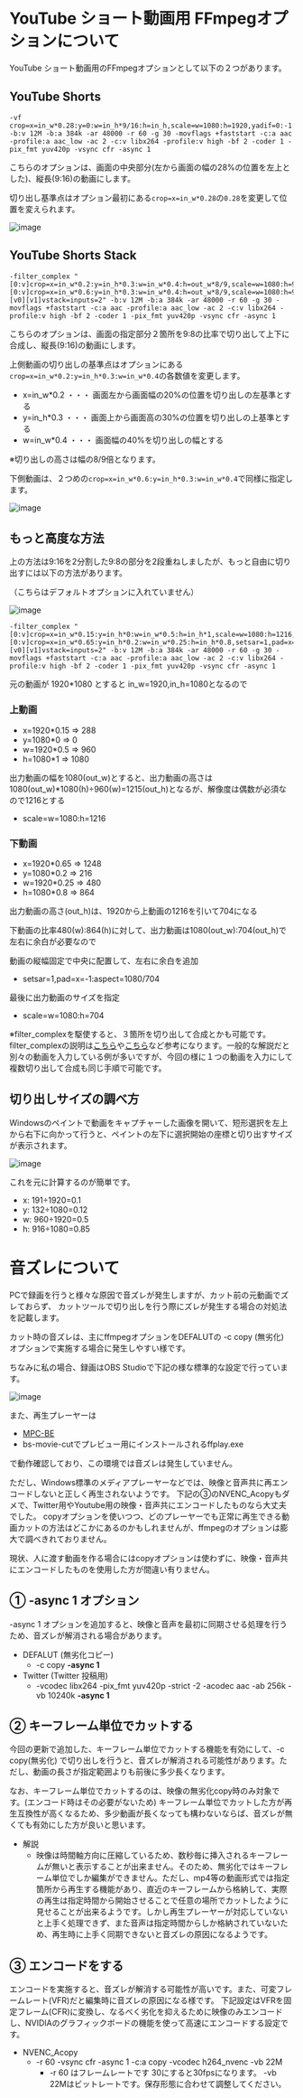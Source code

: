# YouTube ショート動画用 FFmpegオプションについて

YouTube ショート動画用のFFmpegオプションとして以下の２つがあります。

## YouTube Shorts
    -vf crop=x=in_w*0.28:y=0:w=in_h*9/16:h=in_h,scale=w=1080:h=1920,yadif=0:-1:1 -b:v 12M -b:a 384k -ar 48000 -r 60 -g 30 -movflags +faststart -c:a aac -profile:a aac_low -ac 2 -c:v libx264 -profile:v high -bf 2 -coder 1 -pix_fmt yuv420p -vsync cfr -async 1

こちらのオプションは、画面の中央部分(左から画面の幅の28%の位置を左上とした)、縦長(9:16)の動画にします。

切り出し基準点はオプション最初にある`crop=x=in_w*0.28`の`0.28`を変更して位置を変えられます。

![image](https://github.com/rynan4818/bs-movie-cut/assets/14249877/e6f3341a-03a9-4c24-9682-7c1c570a19e0)

## YouTube Shorts Stack
    -filter_complex "[0:v]crop=x=in_w*0.2:y=in_h*0.3:w=in_w*0.4:h=out_w*8/9,scale=w=1080:h=960,yadif=0:-1:1[v0];[0:v]crop=x=in_w*0.6:y=in_h*0.3:w=in_w*0.4:h=out_w*8/9,scale=w=1080:h=960,yadif=0:-1:1[v1];[v0][v1]vstack=inputs=2" -b:v 12M -b:a 384k -ar 48000 -r 60 -g 30 -movflags +faststart -c:a aac -profile:a aac_low -ac 2 -c:v libx264 -profile:v high -bf 2 -coder 1 -pix_fmt yuv420p -vsync cfr -async 1

こちらのオプションは、画面の指定部分２箇所を9:8の比率で切り出して上下に合成し、縦長(9:16)の動画にします。

上側動画の切り出しの基準点はオプションにある`crop=x=in_w*0.2:y=in_h*0.3:w=in_w*0.4`の各数値を変更します。

- x=in_w*0.2 ・・・ 画面左から画面幅の20%の位置を切り出しの左基準とする
- y=in_h*0.3 ・・・ 画面上から画面高の30%の位置を切り出しの上基準とする
- w=in_w*0.4 ・・・ 画面幅の40%を切り出しの幅とする

※切り出しの高さは幅の8/9倍となります。

下側動画は、２つめの`crop=x=in_w*0.6:y=in_h*0.3:w=in_w*0.4`で同様に指定します。

![image](https://github.com/rynan4818/bs-movie-cut/assets/14249877/5ca9e745-cfbf-4387-8df9-8541a120fe8a)

## もっと高度な方法
上の方法は9:16を2分割した9:8の部分を2段重ねしましたが、もっと自由に切り出すには以下の方法があります。

（こちらはデフォルトオプションに入れていません）

![image](https://github.com/rynan4818/bs-movie-cut/assets/14249877/f6835425-b61b-444a-b7d5-18b5a1b5b2bb)

    -filter_complex "[0:v]crop=x=in_w*0.15:y=in_h*0:w=in_w*0.5:h=in_h*1,scale=w=1080:h=1216,yadif=0:-1:1[v0];[0:v]crop=x=in_w*0.65:y=in_h*0.2:w=in_w*0.25:h=in_h*0.8,setsar=1,pad=x=-1:aspect=1080/704,scale=w=1080:h=704,yadif=0:-1:1[v1];[v0][v1]vstack=inputs=2" -b:v 12M -b:a 384k -ar 48000 -r 60 -g 30 -movflags +faststart -c:a aac -profile:a aac_low -ac 2 -c:v libx264 -profile:v high -bf 2 -coder 1 -pix_fmt yuv420p -vsync cfr -async 1

元の動画が 1920*1080 とすると in_w=1920,in_h=1080となるので
### 上動画
- x=1920*0.15 => 288
- y=1080*0    => 0
- w=1920*0.5  => 960
- h=1080*1    => 1080

出力動画の幅を1080(out_w)とすると、出力動画の高さは1080(out_w)*1080(h)÷960(w)=1215(out_h)となるが、解像度は偶数が必須なので1216とする
- scale=w=1080:h=1216
### 下動画
- x=1920*0.65 => 1248
- y=1080*0.2  => 216
- w=1920*0.25 => 480
- h=1080*0.8  => 864

出力動画の高さ(out_h)は、1920から上動画の1216を引いて704になる

下動画の比率480(w):864(h)に対して、出力動画は1080(out_w):704(out_h)で左右に余白が必要なので

動画の縦幅固定で中央に配置して、左右に余白を追加
- setsar=1,pad=x=-1:aspect=1080/704

最後に出力動画のサイズを指定
- scale=w=1080:h=704

※filter_complexを駆使すると、３箇所を切り出して合成とかも可能です。filter_complexの説明は[こちら](https://techblog.morphoinc.com/entry/2020/07/20/100009)や[こちら](https://techblog.morphoinc.com/entry/2020/07/21/100022)など参考になります。一般的な解説だと別々の動画を入力している例が多いですが、今回の様に１つの動画を入力にして複数切り出して合成も同じ手順で可能です。

## 切り出しサイズの調べ方

Windowsのペイントで動画をキャプチャーした画像を開いて、短形選択を左上から右下に向かって行うと、ペイントの左下に選択開始の座標と切り出すサイズが表示されます。

![image](https://github.com/rynan4818/bs-movie-cut/assets/14249877/b4f1545a-abb5-484c-9cff-1c7e8f5dfd41)

これを元に計算するのが簡単です。

- x: 191÷1920=0.1
- y: 132÷1080=0.12
- w: 960÷1920=0.5
- h: 916÷1080=0.85

# 音ズレについて
PCで録画を行うと様々な原因で音ズレが発生しますが、カット前の元動画でズレておらず、
カットツールで切り出しを行う際にズレが発生する場合の対処法を記載します。

カット時の音ズレは、主にffmpegオプションをDEFALUTの -c copy (無劣化) オプションで実施する場合に発生しやすい様です。

ちなみに私の場合、録画はOBS Studioで下記の様な標準的な設定で行っています。

![image](https://user-images.githubusercontent.com/14249877/130332669-18e365a4-4e0f-4bf6-81d9-403387c46bce.png)

また、再生プレーヤーは
* [MPC-BE](https://sourceforge.net/projects/mpcbe/)
* bs-movie-cutでプレビュー用にインストールされるffplay.exe

で動作確認しており、この環境では音ズレは発生していません。

ただし、Windows標準のメディアプレーヤーなどでは、映像と音声共に再エンコードしないと正しく再生されないようです。
下記の③のNVENC_Acopyもダメで、Twitter用やYoutube用の映像・音声共にエンコードしたものなら大丈夫でした。
copyオプションを使いつつ、どのプレーヤーでも正常に再生できる動画カットの方法はどこかにあるのかもしれませんが、ffmpegのオプションは膨大で調べきれておりません。

現状、人に渡す動画を作る場合にはcopyオプションは使わずに、映像・音声共にエンコードしたものを使用した方が間違い有りません。

## ① -async 1 オプション
-async 1 オプションを追加すると、映像と音声を最初に同期させる処理を行うため、音ズレが解消される場合があります。
- DEFALUT (無劣化コピー)
   -  -c copy **-async 1**
- Twitter (Twitter 投稿用)
   - -vcodec libx264 -pix_fmt yuv420p -strict -2 -acodec aac -ab 256k -vb 10240k **-async 1**

## ② キーフレーム単位でカットする
今回の更新で追加した、キーフレーム単位でカットする機能を有効にして、-c copy(無劣化) で切り出しを行うと、音ズレが解消される可能性があります。ただし、動画の長さが指定範囲よりも前後に多少長くなります。

なお、キーフレーム単位でカットするのは、映像の無劣化copy時のみ対象です。(エンコード時はその必要がないため)
キーフレーム単位でカットした方が再生互換性が高くなるため、多少動画が長くなっても構わないならば、音ズレが無くても有効にした方が良いと思います。

- 解説
   - 映像は時間軸方向に圧縮しているため、数秒毎に挿入されるキーフレームが無いと表示することが出来ません。そのため、無劣化ではキーフレーム単位でしか編集ができません。ただし、mp4等の動画形式では指定箇所から再生する機能があり、直近のキーフレームから格納して、実際の再生は指定時間から開始させることで任意の場所でカットしたように見せることが出来るようです。しかし再生プレーヤーが対応していないと上手く処理できず、また音声は指定時間からしか格納されていないため、再生時に上手く同期できないと音ズレの原因になるようです。

## ③ エンコードをする
エンコードを実施すると、音ズレが解消する可能性が高いです。また、可変フレームレート(VFR)だと編集時に音ズレの原因になる様です。
下記設定はVFRを固定フレーム(CFR)に変換し、なるべく劣化を抑えるために映像のみエンコードし、NVIDIAのグラフィックボードの機能を使って高速にエンコードする設定です。
- NVENC_Acopy
  -  -r 60 -vsync cfr -async 1 -c:a copy -vcodec h264_nvenc -vb 22M
        - -r 60 はフレームレートです 30にすると30fpsになります。 -vb 22Mはビットレートです。保存形態に合わせて調整してください。
